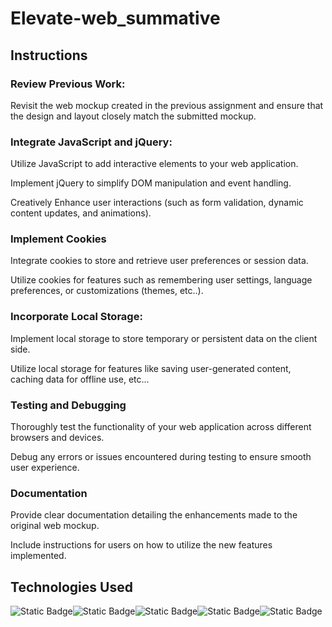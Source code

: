 # Elevate-web_summative

## Instructions

### Review Previous Work:
 Revisit the web mockup created in the previous assignment and ensure that the design and layout closely match the submitted mockup.

### Integrate JavaScript and jQuery:
Utilize JavaScript to add interactive elements to your web application.

Implement jQuery to simplify DOM manipulation and event handling.

Creatively Enhance user interactions (such as form validation, dynamic content updates, and animations).

### Implement Cookies
Integrate cookies to store and retrieve user preferences or session data.

Utilize cookies for features such as remembering user settings, language preferences, or customizations (themes, etc..).

### Incorporate Local Storage:
Implement local storage to store temporary or persistent data on the client side.

Utilize local storage for features like saving user-generated content, caching data for offline use, etc...

### Testing and Debugging

Thoroughly test the functionality of your web application across different browsers and devices.

Debug any errors or issues encountered during testing to ensure smooth user experience.

### Documentation
Provide clear documentation detailing the enhancements made to the original web mockup.

Include instructions for users on how to utilize the new features implemented.

## Technologies Used
![Static Badge](https://img.shields.io/badge/Javascript-darkgreen?logo=Javascript)![Static Badge](https://img.shields.io/badge/Bootstrap-violet?logo=Bootstrap)![Static Badge](https://img.shields.io/badge/CSS3-blue?logo=CSS3&logoColor=blue&labelColor=white)![Static Badge](https://img.shields.io/badge/HTML5-orange?logo=HTML5&logoColor=orange&labelColor=white)![Static Badge](https://img.shields.io/badge/SCSS-pink)






